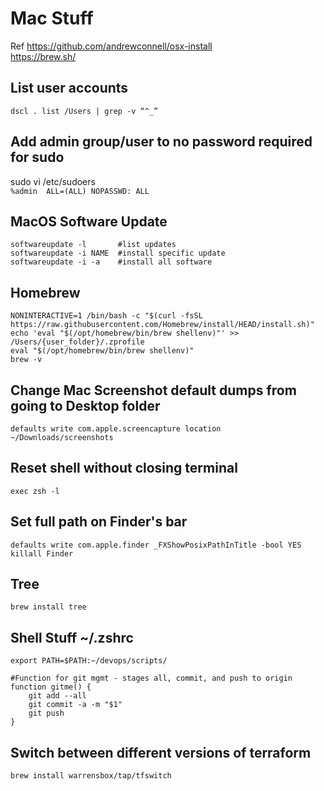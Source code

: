 # Mac Stuff
Ref
    https://github.com/andrewconnell/osx-install  
    https://brew.sh/
    
## List user accounts
    dscl . list /Users | grep -v “^_”

## Add admin group/user to no password required for sudo
sudo vi /etc/sudoers  
    `%admin  ALL=(ALL) NOPASSWD: ALL`
    
## MacOS Software Update

    softwareupdate -l       #list updates
    softwareupdate -i NAME  #install specific update
    softwareupdate -i -a    #install all software
    
## Homebrew
    NONINTERACTIVE=1 /bin/bash -c "$(curl -fsSL https://raw.githubusercontent.com/Homebrew/install/HEAD/install.sh)"
    echo 'eval "$(/opt/homebrew/bin/brew shellenv)"' >> /Users/{user_folder}/.zprofile
    eval "$(/opt/homebrew/bin/brew shellenv)"
    brew -v
    

## Change Mac Screenshot default dumps from going to Desktop folder

    defaults write com.apple.screencapture location ~/Downloads/screenshots

## Reset shell without closing terminal

    exec zsh -l

## Set full path on Finder's bar

    defaults write com.apple.finder _FXShowPosixPathInTitle -bool YES
    killall Finder
    

## Tree

    brew install tree
    

## Shell Stuff ~/.zshrc

    export PATH=$PATH:~/devops/scripts/
    
    #Function for git mgmt - stages all, commit, and push to origin
    function gitme() {
        git add --all
        git commit -a -m "$1"
        git push
    }


## Switch between different versions of terraform

    brew install warrensbox/tap/tfswitch

 
